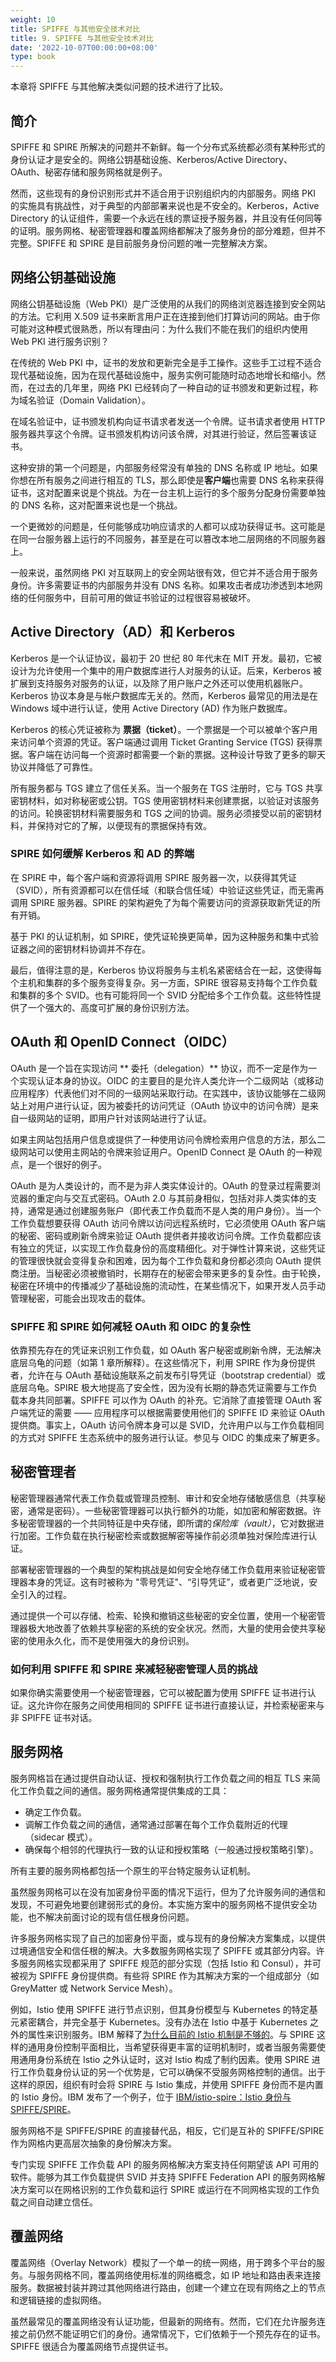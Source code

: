 ```yaml
---
weight: 10
title: SPIFFE 与其他安全技术对比
title: 9. SPIFFE 与其他安全技术对比
date: '2022-10-07T00:00:00+08:00'
type: book
---
```


本章将 SPIFFE 与其他解决类似问题的技术进行了比较。

## 简介

SPIFFE 和 SPIRE 所解决的问题并不新鲜。每一个分布式系统都必须有某种形式的身份认证才是安全的。网络公钥基础设施、Kerberos/Active Directory、OAuth、秘密存储和服务网格就是例子。

然而，这些现有的身份识别形式并不适合用于识别组织内的内部服务。网络 PKI 的实施具有挑战性，对于典型的内部部署来说也是不安全的。Kerberos，Active Directory 的认证组件，需要一个永远在线的票证授予服务器，并且没有任何同等的证明。服务网格、秘密管理器和覆盖网络都解决了服务身份的部分难题，但并不完整。SPIFFE 和 SPIRE 是目前服务身份问题的唯一完整解决方案。

## 网络公钥基础设施

网络公钥基础设施（Web PKI）是广泛使用的从我们的网络浏览器连接到安全网站的方法。它利用 X.509 证书来断言用户正在连接到他们打算访问的网站。由于你可能对这种模式很熟悉，所以有理由问：为什么我们不能在我们的组织内使用 Web PKI 进行服务识别？

在传统的 Web PKI 中，证书的发放和更新完全是手工操作。这些手工过程不适合现代基础设施，因为在现代基础设施中，服务实例可能随时动态地增长和缩小。然而，在过去的几年里，网络 PKI 已经转向了一种自动的证书颁发和更新过程，称为域名验证（Domain Validation）。

在域名验证中，证书颁发机构向证书请求者发送一个令牌。证书请求者使用 HTTP 服务器共享这个令牌。证书颁发机构访问该令牌，对其进行验证，然后签署该证书。

这种安排的第一个问题是，内部服务经常没有单独的 DNS 名称或 IP 地址。如果你想在所有服务之间进行相互的 TLS，那么即使是**客户端**也需要 DNS 名称来获得证书，这对配置来说是个挑战。为在一台主机上运行的多个服务分配身份需要单独的 DNS 名称，这对配置来说也是一个挑战。

一个更微妙的问题是，任何能够成功响应请求的人都可以成功获得证书。这可能是在同一台服务器上运行的不同服务，甚至是在可以篡改本地二层网络的不同服务器上。

一般来说，虽然网络 PKI 对互联网上的安全网站很有效，但它并不适合用于服务身份。许多需要证书的内部服务并没有 DNS 名称。如果攻击者成功渗透到本地网络的任何服务中，目前可用的做证书验证的过程很容易被破坏。

## Active Directory（AD）和 Kerberos

Kerberos 是一个认证协议，最初于 20 世纪 80 年代末在 MIT 开发。最初，它被设计为允许使用一个集中的用户数据库进行人对服务的认证。后来，Kerberos 被扩展到支持服务对服务的认证，以及除了用户账户之外还可以使用机器账户。Kerberos 协议本身是与帐户数据库无关的。然而，Kerberos 最常见的用法是在 Windows 域中进行认证，使用 Active Directory (AD) 作为账户数据库。

Kerberos 的核心凭证被称为 **票据（ticket）**。一个票据是一个可以被单个客户用来访问单个资源的凭证。客户端通过调用 Ticket Granting Service (TGS) 获得票据。客户端在访问每一个资源时都需要一个新的票据。这种设计导致了更多的聊天协议并降低了可靠性。

所有服务都与 TGS 建立了信任关系。当一个服务在 TGS 注册时，它与 TGS 共享密钥材料，如对称秘密或公钥。TGS 使用密钥材料来创建票据，以验证对该服务的访问。轮换密钥材料需要服务和 TGS 之间的协调。服务必须接受以前的密钥材料，并保持对它的了解，以便现有的票据保持有效。

### SPIRE 如何缓解 Kerberos 和 AD 的弊端

在 SPIRE 中，每个客户端和资源将调用 SPIRE 服务器一次，以获得其凭证（SVID），所有资源都可以在信任域（和联合信任域）中验证这些凭证，而无需再调用 SPIRE 服务器。SPIRE 的架构避免了为每个需要访问的资源获取新凭证的所有开销。

基于 PKI 的认证机制，如 SPIRE，使凭证轮换更简单，因为这种服务和集中式验证器之间的密钥材料协调并不存在。

最后，值得注意的是，Kerberos 协议将服务与主机名紧密结合在一起，这使得每个主机和集群的多个服务变得复杂。另一方面，SPIRE 很容易支持每个工作负载和集群的多个 SVID。也有可能将同一个 SVID 分配给多个工作负载。这些特性提供了一个强大的、高度可扩展的身份识别方法。

## OAuth 和 OpenID Connect（OIDC）

OAuth 是一个旨在实现访问 ** 委托（delegation）** 协议，而不一定是作为一个实现认证本身的协议。OIDC 的主要目的是允许人类允许一个二级网站（或移动应用程序）代表他们对不同的一级网站采取行动。在实践中，该协议能够在二级网站上对用户进行认证，因为被委托的访问凭证（OAuth 协议中的访问令牌）是来自一级网站的证明，即用户针对该网站进行了认证。

如果主网站包括用户信息或提供了一种使用访问令牌检索用户信息的方法，那么二级网站可以使用主网站的令牌来验证用户。OpenID Connect 是 OAuth 的一种观点，是一个很好的例子。

OAuth 是为人类设计的，而不是为非人类实体设计的。OAuth 的登录过程需要浏览器的重定向与交互式密码。OAuth 2.0 与其前身相似，包括对非人类实体的支持，通常是通过创建服务账户（即代表工作负载而不是人类的用户身份）。当一个工作负载想要获得 OAuth 访问令牌以访问远程系统时，它必须使用 OAuth 客户端的秘密、密码或刷新令牌来验证 OAuth 提供者并接收访问令牌。工作负载都应该有独立的凭证，以实现工作负载身份的高度精细化。对于弹性计算来说，这些凭证的管理很快就会变得复杂和困难，因为每个工作负载和身份都必须向 OAuth 提供商注册。当秘密必须被撤销时，长期存在的秘密会带来更多的复杂性。由于轮换，秘密在环境中的传播减少了基础设施的流动性，在某些情况下，如果开发人员手动管理秘密，可能会出现攻击的载体。

### SPIFFE 和 SPIRE 如何减轻 OAuth 和 OIDC 的复杂性

依靠预先存在的凭证来识别工作负载，如 OAuth 客户秘密或刷新令牌，无法解决底层乌龟的问题（如第 1 章所解释）。在这些情况下，利用 SPIRE 作为身份提供者，允许在与 OAuth 基础设施联系之前发布引导凭证（bootstrap credential）或底层乌龟。SPIRE 极大地提高了安全性，因为没有长期的静态凭证需要与工作负载本身共同部署。SPIFFE 可以作为 OAuth 的补充。它消除了直接管理 OAuth 客户端凭证的需要 —— 应用程序可以根据需要使用他们的 SPIFFE ID 来验证 OAuth 提供商。事实上，OAuth 访问令牌本身可以是 SVID，允许用户以与工作负载相同的方式对 SPIFFE 生态系统中的服务进行认证。参见与 OIDC 的集成来了解更多。

## 秘密管理者

秘密管理器通常代表工作负载或管理员控制、审计和安全地存储敏感信息（共享秘密，通常是密码）。一些秘密管理器可以执行额外的功能，如加密和解密数据。许多秘密管理器的一个共同特征是中央存储，即所谓的*保险库（vault）*，它对数据进行加密。工作负载在执行秘密检索或数据解密等操作前必须单独对保险库进行认证。

部署秘密管理器的一个典型的架构挑战是如何安全地存储工作负载用来验证秘密管理器本身的凭证。这有时被称为 "零号凭证"、“引导凭证”，或者更广泛地说，安全引入的过程。

通过提供一个可以存储、检索、轮换和撤销这些秘密的安全位置，使用一个秘密管理器极大地改善了依赖共享秘密的系统的安全状况。然而，大量的使用会使共享秘密的使用永久化，而不是使用强大的身份识别。

### 如何利用 SPIFFE 和 SPIRE 来减轻秘密管理人员的挑战

如果你确实需要使用一个秘密管理器，它可以被配置为使用 SPIFFE 证书进行认证。这允许你在服务之间使用相同的 SPIFFE 证书进行直接认证，并检索秘密来与非 SPIFFE 证书对话。

## 服务网格

服务网格旨在通过提供自动认证、授权和强制执行工作负载之间的相互 TLS 来简化工作负载之间的通信。服务网格通常提供集成的工具：

- 确定工作负载。
- 调解工作负载之间的通信，通常通过部署在每个工作负载附近的代理（sidecar 模式）。
- 确保每个相邻的代理执行一致的认证和授权策略（一般通过授权策略引擎）。

所有主要的服务网格都包括一个原生的平台特定服务认证机制。

虽然服务网格可以在没有加密身份平面的情况下运行，但为了允许服务间的通信和发现，不可避免地要创建弱形式的身份。本实施方案中的服务网格不提供安全功能，也不解决前面讨论的现有信任根身份问题。

许多服务网格实现了自己的加密身份平面，或与现有的身份解决方案集成，以提供过境通信安全和信任根的解决。大多数服务网格实现了 SPIFFE 或其部分内容。许多服务网格实现都采用了 SPIFFE 规范的部分实现（包括 Istio 和 Consul），并可被视为 SPIFFE 身份提供商。有些将 SPIRE 作为其解决方案的一个组成部分（如 GreyMatter 或 Network Service Mesh）。

例如，Istio 使用 SPIFFE 进行节点识别，但其身份模型与 Kubernetes 的特定基元紧密耦合，并完全基于 Kubernetes。没有办法在 Istio 中基于 Kubernetes 之外的属性来识别服务。IBM 解释了[为什么目前的 Istio 机制是不够的](https://developer.ibm.com/articles/istio-identity-spiffe-spire/%23why-the-current-istio-mechanism-is-not-enough)。与 SPIRE 这样的通用身份控制平面相比，当希望获得更丰富的证明机制时，或者当服务需要使用通用身份系统在 Istio 之外认证时，这对 Istio 构成了制约因素。使用 SPIRE 进行工作负载身份认证的另一个优势是，它可以确保不受服务网格控制的通信。出于这样的原因，组织有时会将 SPIRE 与 Istio 集成，并使用 SPIFFE 身份而不是内置的 Istio 身份。IBM 发布了一个例子，位于 [IBM/istio-spire：Istio 身份与 SPIFFE/SPIRE](https://github.com/IBM/istio-spire)。

服务网格不是 SPIFFE/SPIRE 的直接替代品，相反，它们是互补的 SPIFFE/SPIRE 作为网格内更高层次抽象的身份解决方案。

专门实现 SPIFFE 工作负载 API 的服务网格解决方案支持任何期望该 API 可用的软件。能够为其工作负载提供 SVID 并支持 SPIFFE Federation API 的服务网格解决方案可以在网格识别的工作负载和运行 SPIRE 或运行在不同网格实现的工作负载之间自动建立信任。

## 覆盖网络

覆盖网络（Overlay Network）模拟了一个单一的统一网络，用于跨多个平台的服务。与服务网格不同，覆盖网络使用标准的网络概念，如 IP 地址和路由表来连接服务。数据被封装并跨过其他网络进行路由，创建一个建立在现有网络之上的节点和逻辑链接的虚拟网络。

虽然最常见的覆盖网络没有认证功能，但最新的网络有。然而，它们在允许服务连接之前仍然不能证明它们的身份。通常情况下，它们依赖于一个预先存在的证书。SPIFFE 很适合为覆盖网络节点提供证书。
